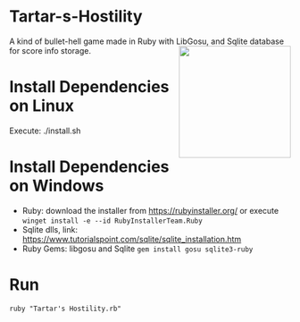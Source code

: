 

# Tartar-s-Hostility
A kind of bullet-hell game made in Ruby with LibGosu, and Sqlite database for score info storage. 
<img src="https://user-images.githubusercontent.com/26557670/138972242-65e78cf2-304d-4683-aed1-91de9edfc44b.png" height="200" style="display: block;margin-left: auto;margin-right: auto;float: right;"/>

# Install Dependencies on Linux
Execute: ./install.sh

# Install Dependencies on Windows  
- Ruby: download the installer from https://rubyinstaller.org/  or execute `winget install -e --id RubyInstallerTeam.Ruby`
- Sqlite dlls, link: https://www.tutorialspoint.com/sqlite/sqlite_installation.htm 
- Ruby Gems: libgosu and Sqlite `gem install gosu sqlite3-ruby` 

# Run
  `ruby "Tartar's Hostility.rb"`

